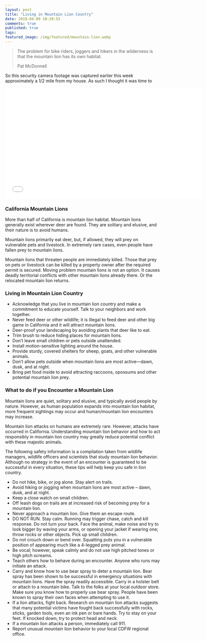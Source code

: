 ```yaml
---
layout: post
title: "Living in Mountain Lion Country"
date: 2019-04-09 10:29:53
comments: true
published: true
tags:
featured_image: /img/featured/mountain-lion.webp
---
```


>The problem for bike riders, joggers and hikers in the wilderness is that the mountain lion has its own habitat.
>
> Pat McDonnell

So this security camera footage was captured earlier this week approximately a 1/2 mile from my house. As such I thought it was time to

<center>
<iframe src="/images/blog/mountain-lion.mp4" width="640" height="360" frameborder="0" ></iframe>
</center>

### California Mountain Lions

More than half of California is mountain lion habitat. Mountain lions generally exist wherever deer are found. They are solitary and elusive, and their nature is to avoid humans.

Mountain lions primarily eat deer, but, if allowed, they will prey on vulnerable pets and livestock. In extremely rare cases, even people have fallen prey to mountain lions.

Mountain lions that threaten people are immediately killed. Those that prey on pets or livestock can be killed by a property owner after the required permit is secured. Moving problem mountain lions is not an option. It causes deadly territorial conflicts with other mountain lions already there. Or the relocated mountain lion returns.

### Living in Mountain Lion Country

* Acknowledge that you live in mountain lion country and make a commitment to educate yourself.  Talk to your neighbors and work together.
* Never feed deer or other wildlife; it is illegal to feed deer and other big game in California and it will attract mountain lions.
* Deer-proof your landscaping by avoiding plants that deer like to eat.
* Trim brush to reduce hiding places for mountain lions.
* Don’t leave small children or pets outside unattended.
* Install motion-sensitive lighting around the house.
* Provide sturdy, covered shelters for sheep, goats, and other vulnerable animals.
* Don’t allow pets outside when mountain lions are most active—dawn, dusk, and at night.
* Bring pet food inside to avoid attracting raccoons, opossums and other potential mountain lion prey.

### What to do if you Encounter a Mountain Lion

Mountain lions are quiet, solitary and elusive, and typically avoid people by nature. However, as human population expands into mountain lion habitat, more frequent sightings may occur and human/mountain lion encounters may increase.

Mountain lion attacks on humans are extremely rare. However, attacks have occurred in California. Understanding mountain lion behavior and how to act responsibly in mountain lion country may greatly reduce potential conflict with these majestic animals.

The following safety information is a compilation taken from wildlife managers, wildlife officers and scientists that study mountain lion behavior. Although no strategy in the event of an encounter is guaranteed to be successful in every situation, these tips will help keep you safe in lion country.

* Do not hike, bike, or jog alone. Stay alert on trails.
* Avoid hiking or jogging when mountain lions are most active – dawn, dusk, and at night.
* Keep a close watch on small children.
* Off leash dogs on trails are at increased risk of becoming prey for a mountain lion.
* Never approach a mountain lion. Give them an escape route.
* DO NOT RUN. Stay calm. Running may trigger chase, catch and kill response. Do not turn your back. Face the animal, make noise and try to look bigger by waving your arms, or opening your jacket if wearing one; throw rocks or other objects. Pick up small children.
* Do not crouch down or bend over. Squatting puts you in a vulnerable position of appearing much like a 4-legged prey animal.
* Be vocal; however, speak calmly and do not use high pitched tones or high pitch screams.
* Teach others how to behave during an encounter. Anyone who runs may initiate an attack.
* Carry and know how to use bear spray to deter a mountain lion. Bear spray has been shown to be successful in emergency situations with mountain lions. Have the spray readily accessible. Carry in a holster belt or attach to a mountain bike. Talk to the folks at your local outdoor store. Make sure you know how to properly use bear spray. People have been known to spray their own faces when attempting to use it.
* If a lion attacks, fight back. Research on mountain lion attacks suggests that many potential victims have fought back successfully with rocks, sticks, garden tools, even an ink pen or bare hands. Try to stay on your feet. If knocked down, try to protect head and neck.
* If a mountain lion attacks a person, immediately call 911.
* Report unusual mountain lion behavior to your local CDFW regional office.
